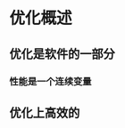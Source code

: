<!--
Generated by NB Mind Map Plugin (https://github.com/raydac/netbeans-mmd-plugin)
2022-02-22
-->
# 优化概述

## 优化是软件的一部分

### 性能是一个连续变量

## 优化上高效的
